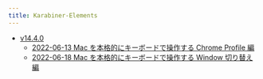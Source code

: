 ```yaml
---
title: Karabiner-Elements
---
```



- [v14.4.0](./v14.4.0/index.md)
    - [2022-06-13 Mac を本格的にキーボードで操作する Chrome Profile 編](./../../../../d/2022/06/13/Mac_を本格的にキーボードで操作する_Chrome_Profile_編.md)
    - [2022-06-18 Mac を本格的にキーボードで操作する Window 切り替え編](./../../../../d/2022/06/18/Mac_を本格的にキーボードで操作する_Window_切り替え編.md)




